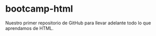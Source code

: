 # bootcamp-html

Nuestro primer repositorio de GitHub para llevar adelante todo lo que aprendamos de HTML.